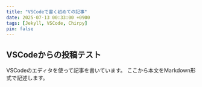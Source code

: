 ```yaml
---
title: "VSCodeで書く初めての記事"
date: 2025-07-13 00:33:00 +0900
tags: [Jekyll, VSCode, Chirpy]
pin: false
---
```


## VSCodeからの投稿テスト

VSCodeのエディタを使って記事を書いています。
ここから本文をMarkdown形式で記述します。